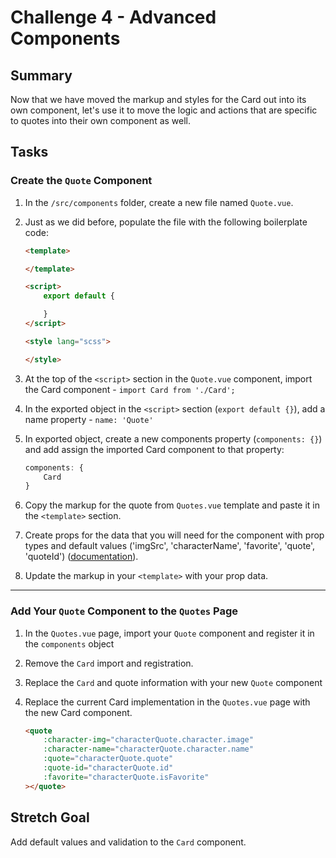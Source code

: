 # Challenge 4 - Advanced Components

## Summary

Now that we have moved the markup and styles for the Card out into its own component, let's use it to move the logic and actions that are specific to quotes into their own component as well.

## Tasks

### Create the `Quote` Component

1. In the `/src/components` folder, create a new file named `Quote.vue`.
2. Just as we did before, populate the file with the following boilerplate code:

    ```html
    <template>

    </template>

    <script>
        export default {

        }
    </script>

    <style lang="scss">

    </style>
    ```

3. At the top of the `<script>` section in the `Quote.vue` component, import the Card component - `import Card from './Card';`
4. In the exported object in the `<script>` section (`export default {}`), add a name property - `name: 'Quote'`
5. In exported object, create a new components property (`components: {}`) and add assign the imported Card component to that property:

    ```js
    components: {
        Card
    }
    ```

6. Copy the markup for the quote from `Quotes.vue` template and paste it in the `<template>` section.
7. Create props for the data that you will need for the component with prop types and default values ('imgSrc', 'characterName', 'favorite', 'quote', 'quoteId') ([documentation](https://vuejs.org/v2/guide/components-props.html#Prop-Validation)).
8. Update the markup in your `<template>` with your prop data.

---

### Add Your `Quote` Component to the `Quotes` Page

1. In the `Quotes.vue` page, import your `Quote` component and register it in the `components` object
2. Remove the `Card` import and registration.
3. Replace the `Card` and quote information with your new `Quote` component
4. Replace the current Card implementation in the `Quotes.vue` page with the new Card component.

    ```html
    <quote
        :character-img="characterQuote.character.image"
        :character-name="characterQuote.character.name"
        :quote="characterQuote.quote"
        :quote-id="characterQuote.id"
        :favorite="characterQuote.isFavorite"
    ></quote>
    ```

## Stretch Goal

Add default values and validation to the `Card` component.
